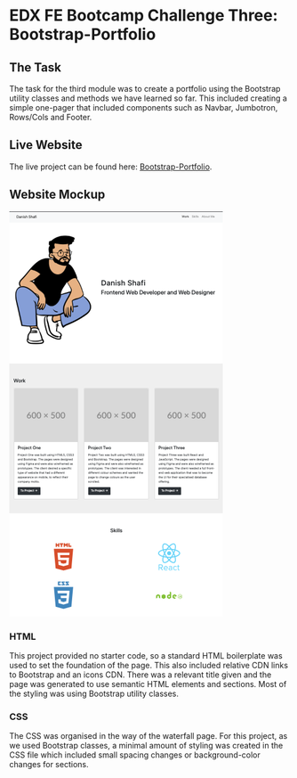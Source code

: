 # EDX FE Bootcamp Challenge Three: Bootstrap-Portfolio

## The Task

The task for the third module was to create a portfolio using the Bootstrap utility classes and methods we have learned so far.
This included creating a simple one-pager that included components such as Navbar, Jumbotron, Rows/Cols and Footer.

## Live Website

The live project can be found here: 
[Bootstrap-Portfolio](https://builtbydans.github.io/EDX_Challenge3_Bootstrap-Portfolio).

## Website Mockup

![screenshot-of-image](https://github.com/builtbydans/EDX_Challenge3_Bootstrap-Portfolio/blob/main/assets/images/website-mockup.png)

### HTML
This project provided no starter code, so a standard HTML boilerplate was used to set the foundation of the page. This also included relative CDN links to Bootstrap and an icons CDN. There was a relevant title given and the page was generated to use semantic HTML elements and sections. Most of the styling was using Bootstrap utility classes.

### CSS
The CSS was organised in the way of the waterfall page. For this project, as we used Bootstrap classes, a minimal amount of styling was created in the CSS file which included small spacing changes or background-color changes for sections.
